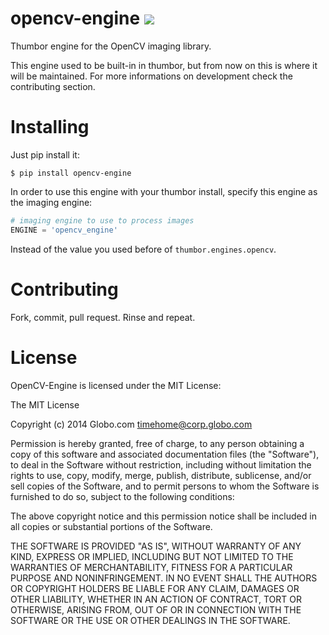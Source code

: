 opencv-engine [![][travis-badge]][travis-link]
==============================================================================

Thumbor engine for the OpenCV imaging library.

This engine used to be built-in in thumbor, but from now on this is where it
will be maintained. For more informations on development check the contributing
section.

Installing
==========

Just pip install it:

```shell
$ pip install opencv-engine
```

In order to use this engine with your thumbor install, specify this engine as
the imaging engine:

```python
# imaging engine to use to process images
ENGINE = 'opencv_engine'
```

Instead of the value you used before of `thumbor.engines.opencv`.

Contributing
============

Fork, commit, pull request. Rinse and repeat.

License
=======

OpenCV-Engine is licensed under the MIT License:

The MIT License

Copyright (c) 2014 Globo.com timehome@corp.globo.com

Permission is hereby granted, free of charge, to any person obtaining a copy of
this software and associated documentation files (the "Software"), to deal in
the Software without restriction, including without limitation the rights to
use, copy, modify, merge, publish, distribute, sublicense, and/or sell copies of
the Software, and to permit persons to whom the Software is furnished to do so,
subject to the following conditions:

The above copyright notice and this permission notice shall be included in all
copies or substantial portions of the Software.

THE SOFTWARE IS PROVIDED "AS IS", WITHOUT WARRANTY OF ANY KIND, EXPRESS OR
IMPLIED, INCLUDING BUT NOT LIMITED TO THE WARRANTIES OF MERCHANTABILITY, FITNESS
FOR A PARTICULAR PURPOSE AND NONINFRINGEMENT. IN NO EVENT SHALL THE AUTHORS OR
COPYRIGHT HOLDERS BE LIABLE FOR ANY CLAIM, DAMAGES OR OTHER LIABILITY, WHETHER
IN AN ACTION OF CONTRACT, TORT OR OTHERWISE, ARISING FROM, OUT OF OR IN
CONNECTION WITH THE SOFTWARE OR THE USE OR OTHER DEALINGS IN THE SOFTWARE.


[travis-badge]:    http://img.shields.io/travis/thumbor/opencv-engine.svg?style=flat-square
[travis-link]:     https://travis-ci.org/thumbor/opencv-engine
